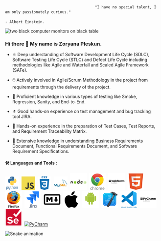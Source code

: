                                              "I have no special talent, I am only passionately curious."
                                                                                     - Albert Einstein.


<img sizes="(max-width: 767px) 100vw, 100vw" srcset="https://images.unsplash.com/photo-1457305237443-44c3d5a30b89?ixlib=rb-4.0.3&amp;ixid=MnwxMjA3fDB8MHxwaG90by1wYWdlfHx8fGVufDB8fHx8&amp;auto=format&amp;fit=crop&amp;w=874&amp;q=80 874w, https://images.unsplash.com/photo-1457305237443-44c3d5a30b89?ixlib=rb-4.0.3&amp;ixid=MnwxMjA3fDB8MHxwaG90by1wYWdlfHx8fGVufDB8fHx8&amp;auto=format&amp;fit=crop&amp;w=1174&amp;q=80 1174w, https://images.unsplash.com/photo-1457305237443-44c3d5a30b89?ixlib=rb-4.0.3&amp;ixid=MnwxMjA3fDB8MHxwaG90by1wYWdlfHx8fGVufDB8fHx8&amp;auto=format&amp;fit=crop&amp;w=1474&amp;q=80 1474w, https://images.unsplash.com/photo-1457305237443-44c3d5a30b89?ixlib=rb-4.0.3&amp;ixid=MnwxMjA3fDB8MHxwaG90by1wYWdlfHx8fGVufDB8fHx8&amp;auto=format&amp;fit=crop&amp;w=1748&amp;q=80 1748w, https://images.unsplash.com/photo-1457305237443-44c3d5a30b89?ixlib=rb-4.0.3&amp;ixid=MnwxMjA3fDB8MHxwaG90by1wYWdlfHx8fGVufDB8fHx8&amp;auto=format&amp;fit=crop&amp;w=1774&amp;q=80 1774w, https://images.unsplash.com/photo-1457305237443-44c3d5a30b89?ixlib=rb-4.0.3&amp;ixid=MnwxMjA3fDB8MHxwaG90by1wYWdlfHx8fGVufDB8fHx8&amp;auto=format&amp;fit=crop&amp;w=2074&amp;q=80 2074w, https://images.unsplash.com/photo-1457305237443-44c3d5a30b89?ixlib=rb-4.0.3&amp;ixid=MnwxMjA3fDB8MHxwaG90by1wYWdlfHx8fGVufDB8fHx8&amp;auto=format&amp;fit=crop&amp;w=2348&amp;q=80 2348w, https://images.unsplash.com/photo-1457305237443-44c3d5a30b89?ixlib=rb-4.0.3&amp;ixid=MnwxMjA3fDB8MHxwaG90by1wYWdlfHx8fGVufDB8fHx8&amp;auto=format&amp;fit=crop&amp;w=2374&amp;q=80 2374w, https://images.unsplash.com/photo-1457305237443-44c3d5a30b89?ixlib=rb-4.0.3&amp;ixid=MnwxMjA3fDB8MHxwaG90by1wYWdlfHx8fGVufDB8fHx8&amp;auto=format&amp;fit=crop&amp;w=2674&amp;q=80 2674w, https://images.unsplash.com/photo-1457305237443-44c3d5a30b89?ixlib=rb-4.0.3&amp;ixid=MnwxMjA3fDB8MHxwaG90by1wYWdlfHx8fGVufDB8fHx8&amp;auto=format&amp;fit=crop&amp;w=2948&amp;q=80 2948w, https://images.unsplash.com/photo-1457305237443-44c3d5a30b89?ixlib=rb-4.0.3&amp;ixid=MnwxMjA3fDB8MHxwaG90by1wYWdlfHx8fGVufDB8fHx8&amp;auto=format&amp;fit=crop&amp;w=2974&amp;q=80 2974w, https://images.unsplash.com/photo-1457305237443-44c3d5a30b89?ixlib=rb-4.0.3&amp;ixid=MnwxMjA3fDB8MHxwaG90by1wYWdlfHx8fGVufDB8fHx8&amp;auto=format&amp;fit=crop&amp;w=3274&amp;q=80 3274w, https://images.unsplash.com/photo-1457305237443-44c3d5a30b89?ixlib=rb-4.0.3&amp;ixid=MnwxMjA3fDB8MHxwaG90by1wYWdlfHx8fGVufDB8fHx8&amp;auto=format&amp;fit=crop&amp;w=3548&amp;q=80 3548w, https://images.unsplash.com/photo-1457305237443-44c3d5a30b89?ixlib=rb-4.0.3&amp;ixid=MnwxMjA3fDB8MHxwaG90by1wYWdlfHx8fGVufDB8fHx8&amp;auto=format&amp;fit=crop&amp;w=3574&amp;q=80 3574w, https://images.unsplash.com/photo-1457305237443-44c3d5a30b89?ixlib=rb-4.0.3&amp;ixid=MnwxMjA3fDB8MHxwaG90by1wYWdlfHx8fGVufDB8fHx8&amp;auto=format&amp;fit=crop&amp;w=3874&amp;q=80 3874w, https://images.unsplash.com/photo-1457305237443-44c3d5a30b89?ixlib=rb-4.0.3&amp;ixid=MnwxMjA3fDB8MHxwaG90by1wYWdlfHx8fGVufDB8fHx8&amp;auto=format&amp;fit=crop&amp;w=4148&amp;q=80 4148w, https://images.unsplash.com/photo-1457305237443-44c3d5a30b89?ixlib=rb-4.0.3&amp;ixid=MnwxMjA3fDB8MHxwaG90by1wYWdlfHx8fGVufDB8fHx8&amp;auto=format&amp;fit=crop&amp;w=4174&amp;q=80 4174w, https://images.unsplash.com/photo-1457305237443-44c3d5a30b89?ixlib=rb-4.0.3&amp;ixid=MnwxMjA3fDB8MHxwaG90by1wYWdlfHx8fGVufDB8fHx8&amp;auto=format&amp;fit=crop&amp;w=4288&amp;q=80 4288w" src="https://images.unsplash.com/photo-1457305237443-44c3d5a30b89?ixlib=rb-4.0.3&amp;ixid=MnwxMjA3fDB8MHxwaG90by1wYWdlfHx8fGVufDB8fHx8&amp;auto=format&amp;fit=crop&amp;w=1000&amp;q=80" alt="two black computer monitors on black table" class="tB6UZ a5VGX" style="aspect-ratio: 4288 / 2848;" xpath="1">




### Hi there 👋 My name is Zoryana Pleskun.

<!--
**Zoryana-QA/Zoryana-QA** is a ✨ _special_ ✨ repository because its `README.md` (this file) appears on your GitHub profile.

Here are some ideas to get you started:

- 🔭 I’m currently working on ...
- 🌱 I’m currently learning ...
- 👯 I’m looking to collaborate on ...
- 🤔 I’m looking for help with ...
- 💬 Ask me about ...
- 📫 How to reach me: ...
- 😄 Pronouns: ...
- ⚡ Fun fact: ...
-->
 - ⚛️ Deep understanding of Software Development Life Cycle (SDLC), Software Testing Life Cycle (STLC) and Defect Life Cycle including methodologies like Agile   and Waterfall and Scaled Agile Framework (SAFe).
 
-  🖱️ Actively involved in Agile/Scrum Methodology in the project from requirements through the delivery of the project.
-  🥇  Proficient knowledge in various types of testing like Smoke, Regression, Sanity, and End-to-End. 
-  ⚜️ Good hands-on experience on test management and bug tracking tool JIRA.
-  📑 Hands-on experience in the preparation of Test Cases, Test Reports, and Requirement Traceability Matrix.
-  🍎 Extensive knowledge in understanding Business Requirements Document, Functional Requirements Document, and Software Requirement Specifications.

 #### :hammer_and_wrench: Languages and Tools :
  <div>
  <img src=https://github.com/devicons/devicon/blob/master/icons/python/python-original-wordmark.svg title="Python" alt="Python" width="45" height="45"/>&nbsp;
  <img src="https://github.com/devicons/devicon/blob/master/icons/javascript/javascript-original.svg" title="JavaScript" alt="JavaScript" width="45"       height="45"/>&nbsp;
  <img src="https://github.com/devicons/devicon/blob/master/icons/css3/css3-plain-wordmark.svg"  title="CSS3" alt="CSS" width="45" height="45"/>&nbsp;
  <img src="https://github.com/devicons/devicon/blob/master/icons/mysql/mysql-original-wordmark.svg" title="MySQL"  alt="MySQL" width="45" height="45"/>&nbsp; 
  <img src="https://github.com/devicons/devicon/blob/master/icons/nodejs/nodejs-original-wordmark.svg" title="NodeJS" alt="NodeJS" width="55" height="55"/>&nbsp;
  <img src="https://github.com/devicons/devicon/blob/master/icons/chrome/chrome-original-wordmark.svg" title="Chrome" alt="Chrome" width="55" height="55"/>&nbsp;
  <img src="https://github.com/devicons/devicon/blob/master/icons/webstorm/webstorm-original-wordmark.svg" title="Webstorm" alt="Webstorm" width="55"/>&nbsp; 
  <img src="https://github.com/devicons/devicon/blob/master/icons/html5/html5-original.svg" title="HTML5" alt="HTML" width="55" height="55"/>&nbsp;
  <img src="https://github.com/devicons/devicon/blob/master/icons/firefox/firefox-original-wordmark.svg" title="Firefox" alt="Firefox" width="55"/>&nbsp; 
  <img src="https://github.com/devicons/devicon/blob/master/icons/jira/jira-original-wordmark.svg" title="Jira" alt="Jira" width="55"/>&nbsp; 
   <img src="https://github.com/devicons/devicon/blob/master/icons/markdown/markdown-original.svg" title="Markdown" alt="Markdown" width="55"/>&nbsp; 
  <img src="https://github.com/devicons/devicon/blob/master/icons/apple/apple-original.svg" title="Apple" alt="Apple" width="55"/>&nbsp;   
  <img src="https://github.com/devicons/devicon/blob/master/icons/android/android-original-wordmark.svg" title="Android" alt="Android" width="55"/>&nbsp;                 <img src="https://github.com/devicons/devicon/blob/master/icons/xcode/xcode-original.svg" title="XCode" alt="XCode" width="55"/>&nbsp;                                 <img src="https://github.com/devicons/devicon/blob/master/icons/vscode/vscode-original-wordmark.svg" title="VSCode" alt="VSCode" width="55"/>&nbsp;                     <img src="https://github.com/devicons/devicon/blob/master/icons/pycharm/pycharm-original-wordmark.svg" title="PyCharm" alt="PyCharm" width="55"/>&nbsp;                 <img src="https://github.com/devicons/devicon/blob/master/icons/selenium/selenium-original.svg" title="Selenium" alt="Selenium" width="55"/>&nbsp;     
 <a href="https://www.jetbrains.com/idea/">
  <img src="https://blog.jetbrains.com/wp-content/uploads/2019/01/pycharm_icon.svg" width="40" height="40"  alt="PyCharm"/>
</a>
   
 
![Snake animation](https://github.com/thepiyushmalhotra/thepiyushmalhotra/blob/output/github-contribution-grid-snake.svg)
